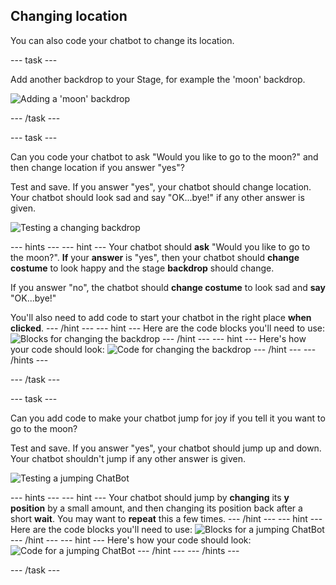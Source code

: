 ## Changing location

You can also code your chatbot to change its location.

--- task ---

Add another backdrop to your Stage, for example the 'moon' backdrop.

![Adding a 'moon' backdrop](images/chatbot-moon.png)

--- /task ---

--- task ---

Can you code your chatbot to ask "Would you like to go to the moon?" and then change location if you answer "yes"?

Test and save. If you answer "yes", your chatbot should change location. Your chatbot should look sad and say "OK...bye!" if any other answer is given.

![Testing a changing backdrop](images/chatbot-backdrop-test.png)

--- hints ---
--- hint ---
Your chatbot should __ask__ "Would you like to go to the moon?". __If__ your __answer__ is "yes", then your chatbot should __change costume__ to look happy and the stage __backdrop__ should change.

If you answer "no", the chatbot should __change costume__ to look sad and __say__ "OK...bye!"

You'll also need to add code to start your chatbot in the right place __when clicked__.
--- /hint ---
--- hint ---
Here are the code blocks you'll need to use:
![Blocks for changing the backdrop](images/chatbot-backdrop-blocks.png)
--- /hint ---
--- hint ---
Here's how your code should look:
![Code for changing the backdrop](images/chatbot-backdrop-code.png)
--- /hint ---
--- /hints ---

--- /task ---

--- task ---

Can you add code to make your chatbot jump for joy if you tell it you want to go to the moon?

Test and save. If you answer "yes", your chatbot should jump up and down. Your chatbot shouldn't jump if any other answer is given.

![Testing a jumping ChatBot](images/chatbot-jump-test.png)

--- hints ---
--- hint ---
Your chatbot should jump by __changing__ its __y position__ by a small amount, and then changing its position back after a short __wait__. You may want to __repeat__ this a few times.
--- /hint ---
--- hint ---
Here are the code blocks you'll need to use:
![Blocks for a jumping ChatBot](images/chatbot-jump-blocks.png)
--- /hint ---
--- hint ---
Here's how your code should look:
![Code for a jumping ChatBot](images/chatbot-jump-code.png)
--- /hint ---
--- /hints ---

--- /task ---
